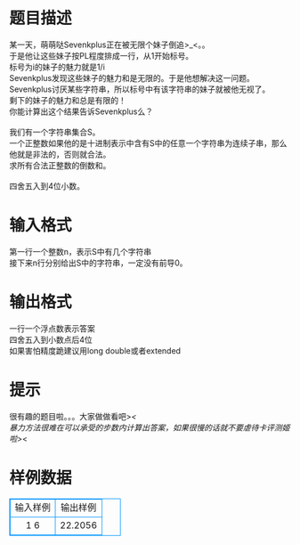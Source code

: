 # 

 
 # 题目描述 
某一天，萌萌哒Sevenkplus正在被无限个妹子倒追&gt;_&lt;。。<BR>于是他让这些妹子按PL程度排成一行，从1开始标号。<BR>标号为i的妹子的魅力就是1/i<BR>Sevenkplus发现这些妹子的魅力和是无限的。于是他想解决这一问题。<BR>Sevenkplus讨厌某些字符串，所以标号中有该字符串的妹子就被他无视了。<BR>剩下的妹子的魅力和总是有限的！<BR>你能计算出这个结果告诉Sevenkplus么？<BR><BR>我们有一个字符串集合S。<BR>一个正整数如果他的是十进制表示中含有S中的任意一个字符串为连续子串，那么他就是非法的，否则就合法。<BR>求所有合法正整数的倒数和。<BR><BR>四舍五入到4位小数。 

 
 # 输入格式 
第一行一个整数n，表示S中有几个字符串<BR>接下来n行分别给出S中的字符串，一定没有前导0。 

 
 # 输出格式 
一行一个浮点数表示答案<BR>四舍五入到小数点后4位<BR>如果害怕精度跪建议用long&nbsp;double或者extended 

 
 # 提示 
很有趣的题目啦。。。大家做做看吧&gt;_&lt;<BR>暴力方法很难在可以承受的步数内计算出答案，如果很慢的话就不要虐待卡评测姬啦&gt;_&lt; 
# 样例数据
<style>
        table,table tr th, table tr td { border:1px solid #0094ff; }
        table { width: 200px; min-height: 25px; line-height: 25px; text-align: center; border-collapse: collapse;}   
    </style>
<table>
	<tr>
		<td>输入样例</td>
		<td>输出样例</td>
	</tr>
<tr><td>1
6</td><td>22.2056</td></tr></table>

